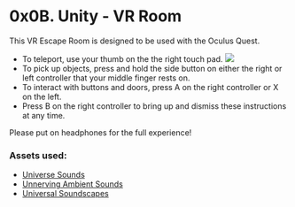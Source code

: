 # 0x0B. Unity - VR Room

This VR Escape Room is designed to be used with the Oculus Quest.

- To teleport, use your thumb on the the right touch pad.
![](https://imgur.com/Rc57vcu)
- To pick up objects, press and hold the side button on either the right or left controller that your middle finger rests on.
- To interact with buttons and doors, press A on the right controller or X on the left.
- Press B on the right controller to bring up and dismiss these instructions at any time.

Please put on headphones for the full experience!

### Assets used:

- [Universe Sounds](https://assetstore.unity.com/packages/audio/ambient/sci-fi/universe-sounds-free-pack-118865)
- [Unnerving Ambient Sounds](https://assetstore.unity.com/packages/audio/ambient/unnerving-ambient-sounds-horror-game-sound-effect-pack-30-sounds-170590)
- [Universal Soundscapes](https://assetstore.unity.com/packages/audio/ambient/free-universal-soundscapes-169448)
